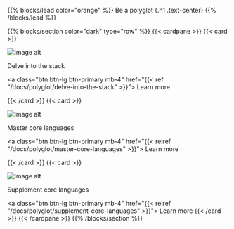{{% blocks/lead color="orange" %}}
Be a polyglot
{.h1 .text-center}
{{% /blocks/lead %}}

{{% blocks/section color="dark" type="row" %}}
{{< cardpane >}}
{{< card >}}

![Image alt](/stack.png)

Delve into the stack

<a class="btn btn-lg btn-primary mb-4" href="{{< ref "/docs/polyglot/delve-into-the-stack" >}}">
Learn more <i class="fas fa-arrow-alt-circle-right ms-2"></i>
</a>

{{< /card >}}
{{< card >}}

![Image alt](/graduation.png)

Master core languages

<a class="btn btn-lg btn-primary mb-4" href="{{< relref "/docs/polyglot/master-core-languages" >}}">
Learn more <i class="fas fa-arrow-alt-circle-right ms-2"></i>
</a>

{{< /card >}}
{{< card >}}

![Image alt](/attach.png)

Supplement core languages

<a class="btn btn-lg btn-primary mb-4" href="{{< relref "/docs/polyglot/supplement-core-languages" >}}">
Learn more <i class="fas fa-arrow-alt-circle-right ms-2"></i>
</a>
{{< /card >}}
{{< /cardpane >}}
{{% /blocks/section %}}